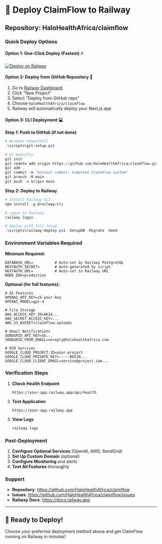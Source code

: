 # 🚀 Deploy ClaimFlow to Railway

## Repository: HaloHealthAfrica/claimflow

### Quick Deploy Options

#### Option 1: One-Click Deploy (Fastest) ⚡
[![Deploy on Railway](https://railway.app/button.svg)](https://railway.app/new/template/claimflow?referralCode=halohealthafrica)

#### Option 2: Deploy from GitHub Repository 🔗
1. Go to [Railway Dashboard](https://railway.app/dashboard)
2. Click "New Project" 
3. Select "Deploy from GitHub repo"
4. Choose `HaloHealthAfrica/claimflow`
5. Railway will automatically deploy your Next.js app

#### Option 3: CLI Deployment 💻

**Step 1: Push to GitHub (if not done)**
```powershell
# Windows PowerShell
.\scripts\git-setup.ps1

# Or manually
git init
git remote add origin https://github.com/HaloHealthAfrica/claimflow.git
git add .
git commit -m "Initial commit: Complete ClaimFlow system"
git branch -M main
git push -u origin main
```

**Step 2: Deploy to Railway**
```powershell
# Install Railway CLI
npm install -g @railway/cli

# Login to Railway
railway login

# Deploy with full setup
.\scripts\railway-deploy.ps1 -SetupDB -Migrate -Seed
```

### Environment Variables Required

**Minimum Required:**
```env
DATABASE_URL=          # Auto-set by Railway PostgreSQL
NEXTAUTH_SECRET=       # Auto-generated by script
NEXTAUTH_URL=          # Auto-set to Railway URL  
NODE_ENV=production
```

**Optional (for full features):**
```env
# AI Features
OPENAI_API_KEY=sk-your-key
OPENAI_MODEL=gpt-4

# File Storage
AWS_ACCESS_KEY_ID=AKIA...
AWS_SECRET_ACCESS_KEY=...
AWS_S3_BUCKET=claimflow-uploads

# Email Notifications  
SENDGRID_API_KEY=SG...
SENDGRID_FROM_EMAIL=noreply@halohealthafrica.com

# OCR Services
GOOGLE_CLOUD_PROJECT_ID=your-project
GOOGLE_CLOUD_PRIVATE_KEY=-----BEGIN...
GOOGLE_CLOUD_CLIENT_EMAIL=service@project.iam...
```

### Verification Steps

1. **Check Health Endpoint**
   ```
   https://your-app.railway.app/api/health
   ```

2. **Test Application**
   ```
   https://your-app.railway.app
   ```

3. **View Logs**
   ```bash
   railway logs
   ```

### Post-Deployment

1. **Configure Optional Services** (OpenAI, AWS, SendGrid)
2. **Set Up Custom Domain** (optional)
3. **Configure Monitoring** and alerts
4. **Test All Features** thoroughly

### Support

- **Repository**: https://github.com/HaloHealthAfrica/claimflow
- **Issues**: https://github.com/HaloHealthAfrica/claimflow/issues
- **Railway Docs**: https://docs.railway.app

---

## 🎉 Ready to Deploy!

Choose your preferred deployment method above and get ClaimFlow running on Railway in minutes!